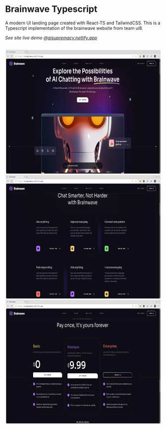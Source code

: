 # Brainwave Typescript

A modern UI landing page created with React-TS and TailwindCSS. This is a
Typescript implementation of the brainwave website from team ui8.

_See site live demo
@[aisupremacy.netlify.app](https://aisupremacy.netlify.app/)_

<br />

<div align="center">
<img src="./_images/brainwave-1.webp" width="500" height="400">
<img src="./_images/brainwave-2.webp" width="500" height="400">
<img src="./_images/brainwave-3.webp" width="500" height="400">
</div>
